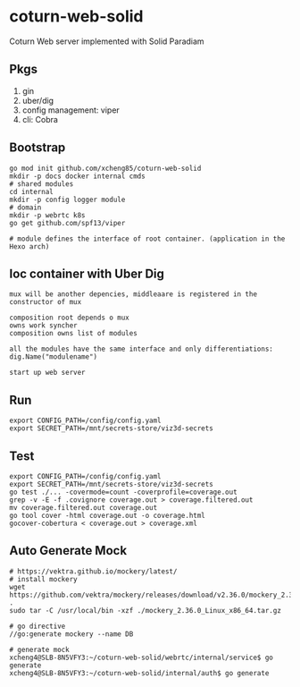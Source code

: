 # coturn-web-solid
Coturn Web server implemented with Solid Paradiam

## Pkgs
1. gin
2. uber/dig
3. config management: viper
4. cli: Cobra

## Bootstrap
```shell
go mod init github.com/xcheng85/coturn-web-solid
mkdir -p docs docker internal cmds 
# shared modules
cd internal
mkdir -p config logger module
# domain
mkdir -p webrtc k8s
go get github.com/spf13/viper

# module defines the interface of root container. (application in the Hexo arch)

```
## Ioc container with Uber Dig

```shell
mux will be another depencies, middleaare is registered in the constructor of mux

composition root depends o mux
owns work syncher
composition owns list of modules

all the modules have the same interface and only differentiations: 
dig.Name("modulename")

start up web server

```

## Run
```shell
export CONFIG_PATH=/config/config.yaml
export SECRET_PATH=/mnt/secrets-store/viz3d-secrets
```

## Test
```shell
export CONFIG_PATH=/config/config.yaml
export SECRET_PATH=/mnt/secrets-store/viz3d-secrets
go test ./... -covermode=count -coverprofile=coverage.out
grep -v -E -f .covignore coverage.out > coverage.filtered.out
mv coverage.filtered.out coverage.out
go tool cover -html coverage.out -o coverage.html
gocover-cobertura < coverage.out > coverage.xml
```

## Auto Generate Mock
```shell
# https://vektra.github.io/mockery/latest/
# install mockery
wget https://github.com/vektra/mockery/releases/download/v2.36.0/mockery_2.36.0_Linux_x86_64.tar.gz .
sudo tar -C /usr/local/bin -xzf ./mockery_2.36.0_Linux_x86_64.tar.gz

# go directive
//go:generate mockery --name DB

# generate mock
xcheng4@SLB-8N5VFY3:~/coturn-web-solid/webrtc/internal/service$ go generate
xcheng4@SLB-8N5VFY3:~/coturn-web-solid/internal/auth$ go generate
```